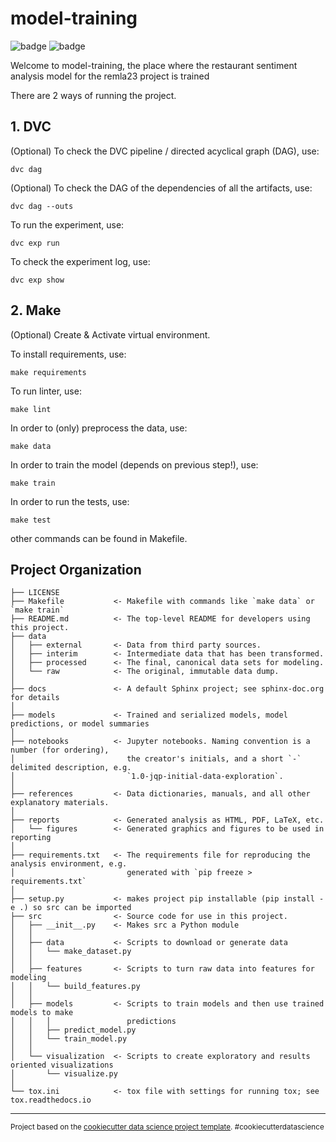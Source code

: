 model-training
==============================

![badge](https://img.shields.io/endpoint?url=https://gist.githubusercontent.com/LucaCras/7c841f9e8e8c5e2fbe202b7a9758d798/raw/7645f71b88cac167fd7327d0c9454a2357de5819/codecov.json) ![badge](https://img.shields.io/endpoint?url=https://gist.githubusercontent.com/LucaCras/7c841f9e8e8c5e2fbe202b7a9758d798/raw/baa5c69fcd3cd65a0fe57113d58d3c9b759fc5f5/test-results.json)

Welcome to model-training, the place where the restaurant sentiment analysis model for the remla23 project is trained

There are 2 ways of running the project.

## 1. DVC

(Optional) To check the DVC pipeline / directed acyclical graph (DAG), use:

```shell
dvc dag
```

(Optional) To check the DAG of the dependencies of all the artifacts, use:

```shell
dvc dag --outs
```

To run the experiment, use:

```shell
dvc exp run
```

To check the experiment log, use:

```shell
dvc exp show
```
## 2. Make

(Optional) Create & Activate virtual environment.

To install requirements, use:
```make
make requirements
```

To run linter, use:
```make
make lint
```

In order to (only) preprocess the data, use:
```make
make data
```

In order to train the model (depends on previous step!), use:
```make
make train
```

In order to run the tests, use:
```make
make test
```

other commands can be found in Makefile.

Project Organization
------------

    ├── LICENSE
    ├── Makefile           <- Makefile with commands like `make data` or `make train`
    ├── README.md          <- The top-level README for developers using this project.
    ├── data
    │   ├── external       <- Data from third party sources.
    │   ├── interim        <- Intermediate data that has been transformed.
    │   ├── processed      <- The final, canonical data sets for modeling.
    │   └── raw            <- The original, immutable data dump.
    │
    ├── docs               <- A default Sphinx project; see sphinx-doc.org for details
    │
    ├── models             <- Trained and serialized models, model predictions, or model summaries
    │
    ├── notebooks          <- Jupyter notebooks. Naming convention is a number (for ordering),
    │                         the creator's initials, and a short `-` delimited description, e.g.
    │                         `1.0-jqp-initial-data-exploration`.
    │
    ├── references         <- Data dictionaries, manuals, and all other explanatory materials.
    │
    ├── reports            <- Generated analysis as HTML, PDF, LaTeX, etc.
    │   └── figures        <- Generated graphics and figures to be used in reporting
    │
    ├── requirements.txt   <- The requirements file for reproducing the analysis environment, e.g.
    │                         generated with `pip freeze > requirements.txt`
    │
    ├── setup.py           <- makes project pip installable (pip install -e .) so src can be imported
    ├── src                <- Source code for use in this project.
    │   ├── __init__.py    <- Makes src a Python module
    │   │
    │   ├── data           <- Scripts to download or generate data
    │   │   └── make_dataset.py
    │   │
    │   ├── features       <- Scripts to turn raw data into features for modeling
    │   │   └── build_features.py
    │   │
    │   ├── models         <- Scripts to train models and then use trained models to make
    │   │   │                 predictions
    │   │   ├── predict_model.py
    │   │   └── train_model.py
    │   │
    │   └── visualization  <- Scripts to create exploratory and results oriented visualizations
    │       └── visualize.py
    │
    └── tox.ini            <- tox file with settings for running tox; see tox.readthedocs.io


--------

<p><small>Project based on the <a target="_blank" href="https://drivendata.github.io/cookiecutter-data-science/">cookiecutter data science project template</a>. #cookiecutterdatascience</small></p>

